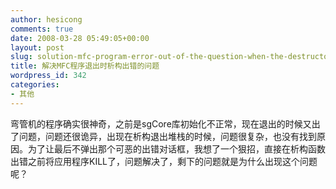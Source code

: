 ```yaml
---
author: hesicong
comments: true
date: 2008-03-28 05:49:05+00:00
layout: post
slug: solution-mfc-program-error-out-of-the-question-when-the-destructor
title: 解决MFC程序退出时析构出错的问题
wordpress_id: 342
categories:
- 其他
---
```


弯管机的程序确实很神奇，之前是sgCore库初始化不正常，现在退出的时候又出了问题，问题还很诡异，出现在析构退出堆栈的时候，问题很复杂，也没有找到原因。为了让最后不弹出那个可恶的出错对话框，我想了一个狠招，直接在析构函数出错之前将应用程序KILL了，问题解决了，剩下的问题就是为什么出现这个问题呢？
